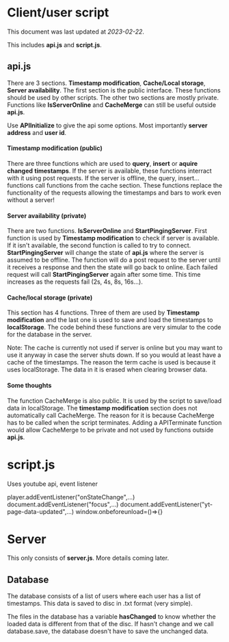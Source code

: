 # Client/user script
This document was last updated at *2023-02-22*.

This includes **api.js** and **script.js**.

## api.js
There are 3 sections. **Timestamp modification**, **Cache/Local storage**, **Server availability**. The first section is the public interface. These functions should be used by other scripts. The other two sections are mostly private. Functions like **IsServerOnline** and **CacheMerge** can still be useful outside **api.js**.

Use **APIInitialize** to give the api some options. Most importantly **server address** and **user id**.

#### Timestamp modification (public)
There are three functions which are used to **query**, **insert** or **aquire changed** **timestamps**. If the server is available, these functions interract with it using post requests. If the server is offline, the query, insert... functions call functions from the cache section. These functions replace the functionality of the requests allowing the timestamps and bars to work even without a server!

#### Server availability (private)
There are two functions. **IsServerOnline** and **StartPingingServer**. First function is used by **Timestamp modification** to check if server is available. If it isn't available, the second function is called to try to connect. **StartPingingServer** will change the state of **api.js** where the server is assumed to be offline. The function will do a post request to the server until it receives a response and then the state will go back to online. Each failed request will call **StartPingingServer** again after some time. This time increases as the requests fail (2s, 4s, 8s, 16s...).

#### Cache/local storage (private)
This section has 4 functions. Three of them are used by **Timestamp modification**  and the last one is used to save and load the timestamps to **localStorage**. The code behind these functions are very simular to the code for the database in the server.

Note: The cache is currently not used if server is online but you may want to use it anyway in case the server shuts down. If so you would at least have a cache of the timestamps. The reason the term cache is used is because it uses localStorage. The data in it is erased when clearing browser data. 

#### Some thoughts
The function CacheMerge is also public. It is used by the script to save/load data in localStorage. The **timestamp modification** section does not automatically call CacheMerge. The reason for it is because CacheMerge has to be called when the script terminates. Adding a APITerminate function would allow CacheMerge to be private and not used by functions outside **api.js**.

# script.js
Uses youtube api, event listener

player.addEventListener("onStateChange",...)
document.addEventListener("focus",...)
document.addEventListener("yt-page-data-updated",...)
window.onbeforeunload=()=>{}


# Server
This only consists of **server.js**.
More details coming later.

## Database
The database consists of a list of users where each user has a list of timestamps. This data is saved to disc in .txt format (very simple).

The files in the database has a variable **hasChanged** to know whether the loaded data is different from that of the disc. If hasn't change and we call database.save, the database doesn't have to save the unchanged data.
